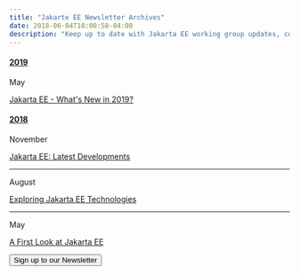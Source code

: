 ```yaml
---
title: "Jakarte EE Newsletter Archives"
date: 2018-06-04T10:00:58-04:00
description: "Keep up to date with Jakarta EE working group updates, community news and announcement."
---
```


<div class="panel-group margin-top-30" id="accordion" role="tablist" aria-multiselectable="true">
  <div class="panel panel-default">
    <div class="panel-heading" role="tab" id="heading2019">
      <h4 class="panel-title">
        <a role="button" data-toggle="collapse" data-parent="#accordion" href="#collapse2019" aria-expanded="true" aria-controls="collapse2019">
        2019
        </a>
      </h4>
    </div>
    <div id="collapse2019" class="panel-collapse collapse in" role="tabpanel" aria-labelledby="heading2019">
      <div class="panel-body">
        <div class="row">
          <div class="col-sm-12">
            <div class="col-md-8 col-sm-6">
              <span class="newsletter-archive-icons">
              <i class="fa fa-calendar-o" aria-hidden="true"></i>
              <span class="newsletter-archive-month">May</span>
              </span>
            </div>
            <div class="col-md-16 col-sm-18">
              <p><a href="http://www.eclipse.org/community/eclipse_newsletter/2019/february/" target="_blank">Jakarta EE - What's New in 2019?
                </a>
              </p>
            </div>
          </div>
        </div>
      </div>
    </div>
  </div>
</div>

<div class="panel-group margin-top-30" id="accordion" role="tablist" aria-multiselectable="true">
  <div class="panel panel-default">
    <div class="panel-heading" role="tab" id="heading2018">
      <h4 class="panel-title">
        <a role="button" data-toggle="collapse" data-parent="#accordion" href="#collapse2018" aria-expanded="true" aria-controls="collapse2018">
        2018
        </a>
      </h4>
    </div>
    <div id="collapse2018" class="panel-collapse collapse in" role="tabpanel" aria-labelledby="heading2018">
      <div class="panel-body">
        <div class="row margin-bottom-15">
          <div class="col-sm-12">
            <div class="col-md-8 col-sm-6">
              <span class="newsletter-archive-icons">
              <i class="fa fa-calendar-o" aria-hidden="true"></i>
              <span class="newsletter-archive-month">November</span>
              </span>
            </div>
            <div class="col-md-16 col-sm-18">
              <p class="margin-bottom-0"><a href="http://www.eclipse.org/community/eclipse_newsletter/2018/november/" target="_blank">Jakarta EE: Latest Developments</a></p>
            </div>
          </div>
        </div>
        <hr>
        <div class="row margin-bottom-15">
          <div class="col-sm-12">
            <div class="col-md-8 col-sm-6">
              <span class="newsletter-archive-icons">
              <i class="fa fa-calendar-o" aria-hidden="true"></i>
              <span class="newsletter-archive-month">August</span>
              </span>
            </div>
            <div class="col-md-16 col-sm-18">
              <p class="margin-bottom-0"><a href="https://www.eclipse.org/community/eclipse_newsletter/2018/august/" target="_blank">Exploring Jakarta EE Technologies</a></p>
            </div>
          </div>
        </div>
        <hr> 
        <div class="row">
          <div class="col-sm-12">
            <div class="col-md-8 col-sm-6">
              <span class="newsletter-archive-icons">
              <i class="fa fa-calendar-o" aria-hidden="true"></i>
              <span class="newsletter-archive-month">May</span>
              </span>
            </div>
            <div class="col-md-16 col-sm-18">
              <p><a href="http://www.eclipse.org/community/eclipse_newsletter/2018/may/" target="_blank">A First Look at Jakarta EE
                </a>
              </p>
            </div>
          </div>
        </div>
      </div>
    </div>
  </div>
</div>

<form action="https://eclipsecon.us6.list-manage.com/subscribe/post" method="post" target="_blank" class="text-center">
  <input type="hidden" name="u" value="eaf9e1f06f194eadc66788a85">
  <input type="hidden" name="id" value="98ae69e304">
  <input type="submit" value="Sign up to our Newsletter" name="subscribe" class="button btn btn-primary btn-lg">
</form>
